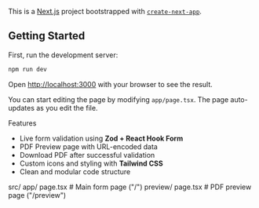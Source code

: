 This is a [Next.js](https://nextjs.org) project bootstrapped with [`create-next-app`](https://nextjs.org/docs/app/api-reference/cli/create-next-app).

## Getting Started

First, run the development server:

```bash
npm run dev

```

Open [http://localhost:3000](http://localhost:3000) with your browser to see the result.

You can start editing the page by modifying `app/page.tsx`. The page auto-updates as you edit the file.

 Features

- Live form validation using **Zod + React Hook Form**
- PDF Preview page with URL-encoded data
- Download PDF after successful validation
- Custom icons and styling with **Tailwind CSS**
- Clean and modular code structure

src/
   app/
     page.tsx # Main form page ("/")
   preview/
     page.tsx # PDF preview page ("/preview")